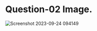 # Question-02 Image.
![Screenshot 2023-09-24 094149](https://github.com/Khush0031/pw-skills-full-stack-web-dev-assignment-solution/assets/121889921/9eaa473b-d590-425e-bc23-29f6f8dc406c)
